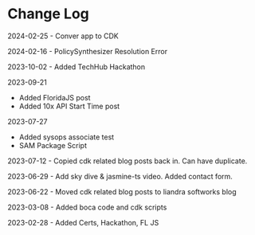 # Change Log

2024-02-25 - Conver app to CDK

2024-02-16 - PolicySynthesizer Resolution Error

2023-10-02 - Added TechHub Hackathon

2023-09-21

- Added FloridaJS post
- Added 10x API Start Time post

2023-07-27

- Added sysops associate test
- SAM Package Script

2023-07-12 - Copied cdk related blog posts back in. Can have duplicate.

2023-06-29 - Add sky dive & jasmine-ts video. Added contact form.

2023-06-22 - Moved cdk related blog posts to liandra softworks blog

2023-03-08 - Added boca code and cdk scripts

2023-02-28 - Added Certs, Hackathon, FL JS
